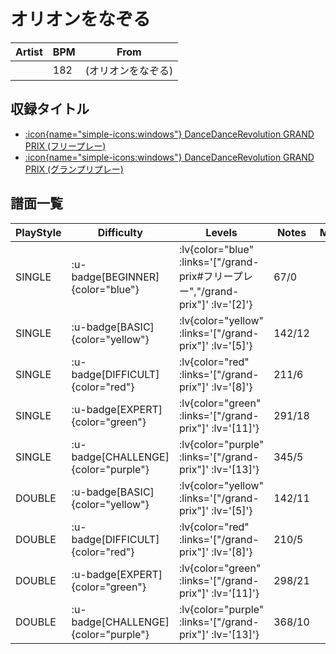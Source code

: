 # オリオンをなぞる

|Artist|BPM|From|
|------|---|----|
||182|(オリオンをなぞる)|

## 収録タイトル

- [ :icon{name="simple-icons:windows"} DanceDanceRevolution GRAND PRIX (フリープレー)](/grand-prix#フリープレー)
- [ :icon{name="simple-icons:windows"} DanceDanceRevolution GRAND PRIX (グランプリプレー)](/grand-prix)

## 譜面一覧

|PlayStyle|Difficulty|Levels|Notes|Movie|
|---------|----------|------|-----|-----|
|SINGLE| :u-badge[BEGINNER]{color="blue"} | :lv{color="blue" :links='["/grand-prix#フリープレー","/grand-prix"]' :lv='[2]'} |67/0||
|SINGLE| :u-badge[BASIC]{color="yellow"} | :lv{color="yellow" :links='["/grand-prix"]' :lv='[5]'} |142/12||
|SINGLE| :u-badge[DIFFICULT]{color="red"} | :lv{color="red" :links='["/grand-prix"]' :lv='[8]'} |211/6||
|SINGLE| :u-badge[EXPERT]{color="green"} | :lv{color="green" :links='["/grand-prix"]' :lv='[11]'} |291/18||
|SINGLE| :u-badge[CHALLENGE]{color="purple"} | :lv{color="purple" :links='["/grand-prix"]' :lv='[13]'} |345/5||
|DOUBLE| :u-badge[BASIC]{color="yellow"} | :lv{color="yellow" :links='["/grand-prix"]' :lv='[5]'} |142/11||
|DOUBLE| :u-badge[DIFFICULT]{color="red"} | :lv{color="red" :links='["/grand-prix"]' :lv='[8]'} |210/5||
|DOUBLE| :u-badge[EXPERT]{color="green"} | :lv{color="green" :links='["/grand-prix"]' :lv='[11]'} |298/21||
|DOUBLE| :u-badge[CHALLENGE]{color="purple"} | :lv{color="purple" :links='["/grand-prix"]' :lv='[13]'} |368/10||

